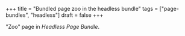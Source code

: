 +++
title = "Bundled page zoo in the headless bundle"
tags = ["page-bundles", "headless"]
draft = false
+++

"Zoo" page in _Headless Page Bundle_.
